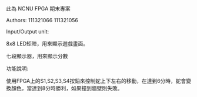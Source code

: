 此為 NCNU FPGA 期末專案

Authors: 111321066 111321056

Input/Output unit:

8x8 LED矩陣，用來顯示遊戲畫面。

七段顯示器，用來顯示分數

功能說明:

使用FPGA上的S1,S2,S3,S4按鈕來控制蛇上下左右的移動，在達到6分時，蛇會變換顏色，當達到8分時勝利，如果撞到牆壁則失敗。
